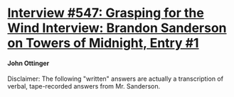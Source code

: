 # [Interview #547: Grasping for the Wind Interview: Brandon Sanderson on Towers of Midnight, Entry #1](https://www.theoryland.com/intvmain.php?i=547#1)

#### John Ottinger

Disclaimer: The following "written" answers are actually a transcription of verbal, tape-recorded answers from Mr. Sanderson.

